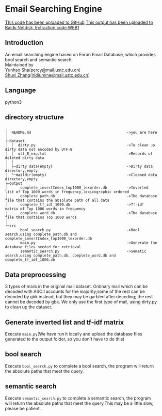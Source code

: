 # Email Searching Engine
[This code has been uploaded to GitHub](https://github.com/iridiumine/EmailSearchEngine)
[This output has been uploaded to Baidu Netdisk, Extraction code:WEB1](https://pan.baidu.com/s/1CQxwJn8m3QDXwRNk8nx09g)
## Introduction
An email searching engine based on Enron Email Database, which provides bool search and semantic search.<br>
Maintained by <br>
[Yunhao Sha](https://github.com/PercySHA/)([percy@mail.ustc.edu.cn](mailto:percy@mail.ustc.edu.cn))<br>
[Shuyi Zhang](https://github.com/iridiumine)([iridiumine@mail.ustc.edu.cn](mailto:iridiumine@mail.ustc.edu.cn))<br>
## Language
python3<br>

## directory structure
```log
.
│  README.md                                            ->you are here
│  
├─dataset                                               
│  │  dirty.py                                          ->To clean up dirty data not encoded by UTF-8
│  │  utf_8_exp.txt                                     ->Records of deleted dirty data
│  │                        
│  ├─dirty data(empty)                                  ->Dirty data directory,empty
│  └─maildir(empty)                                     ->Cleaned data directory,empty
├─output
│      complete_invertIndex_top1000_lexorder.db         ->Inverted list of Top 1000 words in frequency,lexicographic ordered
│      complete_path.db                                 ->The database file that contains the absolute path of all data
│      complete_tf_idf_1000.db                          ->Tf-idf matrix of Top 1000 words in frequency
│      complete_word.db                                 ->The database file that contains Top 1000 words
│      
└─src
       bool_search.py                                   ->Bool search,using complete_path.db and complete_invertIndex_top1000_lexorder.db
       main.py                                          ->Generate the database files needed for retrieval                                        
       semantic_search.py                               ->Sematic search,using complete_path.db, complete_word.db and complete_tf_idf_1000.db
```
## Data preprocessing
3 types of mails in the original mail dataset. Ordinary mail which can be decoded with ASCII accounts for the majority;some of the rest can be decoded by gbk instead, but they may be garbled after decoding; the rest cannot be decoded by gbk. We only use the first type of mail, using dirty.py to clean up the dataset.

## Generate inverted list and tf-idf matrix

Execute `main.py`(We have run it locally and upload the database files generated to the output folder, so you don't have to do this)

## bool search

Execute `bool_search.py` to complete a bool search, the program will return the absolute paths that meet the query.

## semantic search

Execute `semantic_search.py` to complete a semantic search, the program will return the absolute paths that meet the query.This may be a little slow, please be patient.

